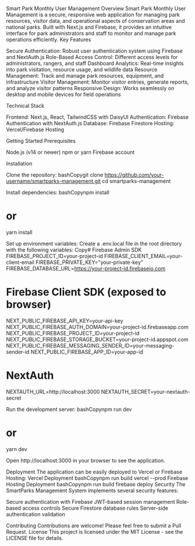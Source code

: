 Smart Park Monthly User Management
Overview
Smart Park Monthly User Management is a secure, responsive web application for managing park resources, visitor data, and operational aspects of conservation areas and national parks. Built with Next.js and Firebase, it provides an intuitive interface for park administrators and staff to monitor and manage park operations efficiently.
Key Features

Secure Authentication: Robust user authentication system using Firebase and NextAuth.js
Role-Based Access Control: Different access levels for administrators, rangers, and staff
Dashboard Analytics: Real-time insights into park visitation, resource usage, and wildlife data
Resource Management: Track and manage park resources, equipment, and infrastructure
Visitor Management: Monitor visitor entries, generate reports, and analyze visitor patterns
Responsive Design: Works seamlessly on desktop and mobile devices for field operations

Technical Stack

Frontend: Next.js, React, TailwindCSS with DaisyUI
Authentication: Firebase Authentication with NextAuth.js
Database: Firebase Firestore
Hosting: Vercel/Firebase Hosting

Getting Started
Prerequisites

Node.js (v14 or newer)
npm or yarn
Firebase account

Installation

Clone the repository:
bashCopygit clone https://github.com/your-username/smartparks-management.git
cd smartparks-management

Install dependencies:
bashCopynpm install

# or

yarn install

Set up environment variables:
Create a .env.local file in the root directory with the following variables:
Copy# Firebase Admin SDK
FIREBASE_PROJECT_ID=your-project-id
FIREBASE_CLIENT_EMAIL=your-client-email
FIREBASE_PRIVATE_KEY="your-private-key"
FIREBASE_DATABASE_URL=https://your-project-id.firebaseio.com

# Firebase Client SDK (exposed to browser)

NEXT_PUBLIC_FIREBASE_API_KEY=your-api-key
NEXT_PUBLIC_FIREBASE_AUTH_DOMAIN=your-project-id.firebaseapp.com
NEXT_PUBLIC_FIREBASE_PROJECT_ID=your-project-id
NEXT_PUBLIC_FIREBASE_STORAGE_BUCKET=your-project-id.appspot.com
NEXT_PUBLIC_FIREBASE_MESSAGING_SENDER_ID=your-messaging-sender-id
NEXT_PUBLIC_FIREBASE_APP_ID=your-app-id

# NextAuth

NEXTAUTH_URL=http://localhost:3000
NEXTAUTH_SECRET=your-nextauth-secret

Run the development server:
bashCopynpm run dev

# or

yarn dev

Open http://localhost:3000 in your browser to see the application.

Deployment
The application can be easily deployed to Vercel or Firebase Hosting:
Vercel Deployment
bashCopynpm run build
vercel --prod
Firebase Hosting Deployment
bashCopynpm run build
firebase deploy
Security
The SmartParks Management System implements several security features:

Secure authentication with Firebase
JWT-based session management
Role-based access controls
Secure Firestore database rules
Server-side authentication validation

Contributing
Contributions are welcome! Please feel free to submit a Pull Request.
License
This project is licensed under the MIT License - see the LICENSE file for details.
